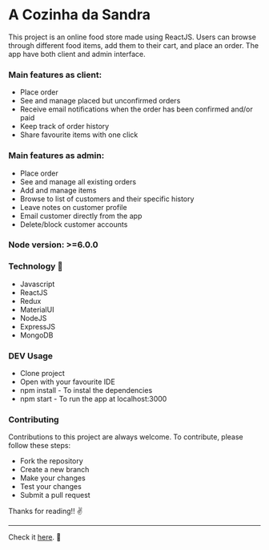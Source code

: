 # A Cozinha da Sandra

This project is an online food store made using ReactJS. Users can browse through different food items, add them to their cart, and place an order. The app have both client and admin interface.

### Main features as client:

- Place order
- See and manage placed but unconfirmed orders
- Receive email notifications when the order has been confirmed and/or paid
- Keep track of order history
- Share favourite items with one click

### Main features as admin:

- Place order
- See and manage all existing orders
- Add and manage items
- Browse to list of customers and their specific history
- Leave notes on customer profile
- Email customer directly from the app
- Delete/block customer accounts

### Node version: >=6.0.0

### Technology :wrench:

- Javascript
- ReactJS
- Redux
- MaterialUI
- NodeJS
- ExpressJS
- MongoDB

### DEV Usage

- Clone project
- Open with your favourite IDE
- npm install - To instal the dependencies
- npm start - To run the app at localhost:3000

### Contributing

Contributions to this project are always welcome. To contribute, please follow these steps:

- Fork the repository
- Create a new branch
- Make your changes
- Test your changes
- Submit a pull request

Thanks for reading!! :v:

---

Check it [here](https://acozinhadasandra.netlify.app/). :rocket:
